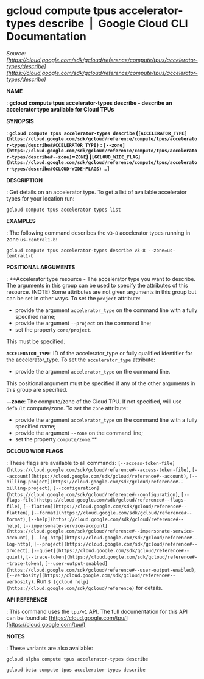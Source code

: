 # gcloud compute tpus accelerator-types describe  |  Google Cloud CLI Documentation

*Source: [https://cloud.google.com/sdk/gcloud/reference/compute/tpus/accelerator-types/describe](https://cloud.google.com/sdk/gcloud/reference/compute/tpus/accelerator-types/describe)*

**NAME**

: **gcloud compute tpus accelerator-types describe - describe an accelerator type available for Cloud TPUs**

**SYNOPSIS**

: **`gcloud compute tpus accelerator-types describe` (`[ACCELERATOR_TYPE](https://cloud.google.com/sdk/gcloud/reference/compute/tpus/accelerator-types/describe#ACCELERATOR_TYPE)` : `[--zone](https://cloud.google.com/sdk/gcloud/reference/compute/tpus/accelerator-types/describe#--zone)`=`ZONE`) [`[GCLOUD_WIDE_FLAG](https://cloud.google.com/sdk/gcloud/reference/compute/tpus/accelerator-types/describe#GCLOUD-WIDE-FLAGS) …`]**

**DESCRIPTION**

: Get details on an accelerator type.
To get a list of available accelerator types for your location run:

```
gcloud compute tpus accelerator-types list
```

**EXAMPLES**

: The following command describes the `v3-8` accelerator types running
in zone `us-central1-b`:

```
gcloud compute tpus accelerator-types describe v3-8 --zone=us-central1-b
```

**POSITIONAL ARGUMENTS**

: **Accelerator type resource - The accelerator type you want to describe. The
arguments in this group can be used to specify the attributes of this resource.
(NOTE) Some attributes are not given arguments in this group but can be set in
other ways.
To set the `project` attribute:

- provide the argument `accelerator_type` on the command line with a
fully specified name;
- provide the argument `--project` on the command line;
- set the property `core/project`.

This must be specified.

**`ACCELERATOR_TYPE`**:
ID of the accelerator_type or fully qualified identifier for the
accelerator_type.
To set the `accelerator_type` attribute:

- provide the argument `accelerator_type` on the command line.

This positional argument must be specified if any of the other arguments in this
group are specified.

**--zone**:
The compute/zone of the Cloud TPU.
If not specified, will use `default` compute/zone.
To set the `zone` attribute:

- provide the argument `accelerator_type` on the command line with a
fully specified name;
- provide the argument `--zone` on the command line;
- set the property `compute/zone`.**

**GCLOUD WIDE FLAGS**

: These flags are available to all commands: `[--access-token-file](https://cloud.google.com/sdk/gcloud/reference#--access-token-file)`,
`[--account](https://cloud.google.com/sdk/gcloud/reference#--account)`, `[--billing-project](https://cloud.google.com/sdk/gcloud/reference#--billing-project)`,
`[--configuration](https://cloud.google.com/sdk/gcloud/reference#--configuration)`,
`[--flags-file](https://cloud.google.com/sdk/gcloud/reference#--flags-file)`,
`[--flatten](https://cloud.google.com/sdk/gcloud/reference#--flatten)`, `[--format](https://cloud.google.com/sdk/gcloud/reference#--format)`, `[--help](https://cloud.google.com/sdk/gcloud/reference#--help)`, `[--impersonate-service-account](https://cloud.google.com/sdk/gcloud/reference#--impersonate-service-account)`,
`[--log-http](https://cloud.google.com/sdk/gcloud/reference#--log-http)`,
`[--project](https://cloud.google.com/sdk/gcloud/reference#--project)`, `[--quiet](https://cloud.google.com/sdk/gcloud/reference#--quiet)`, `[--trace-token](https://cloud.google.com/sdk/gcloud/reference#--trace-token)`, `[--user-output-enabled](https://cloud.google.com/sdk/gcloud/reference#--user-output-enabled)`,
`[--verbosity](https://cloud.google.com/sdk/gcloud/reference#--verbosity)`.
Run `$ [gcloud help](https://cloud.google.com/sdk/gcloud/reference)` for details.

**API REFERENCE**

: This command uses the `tpu/v1` API. The full documentation for this
API can be found at: [https://cloud.google.com/tpu/](https://cloud.google.com/tpu/)

**NOTES**

: These variants are also available:

```
gcloud alpha compute tpus accelerator-types describe
```

```
gcloud beta compute tpus accelerator-types describe
```